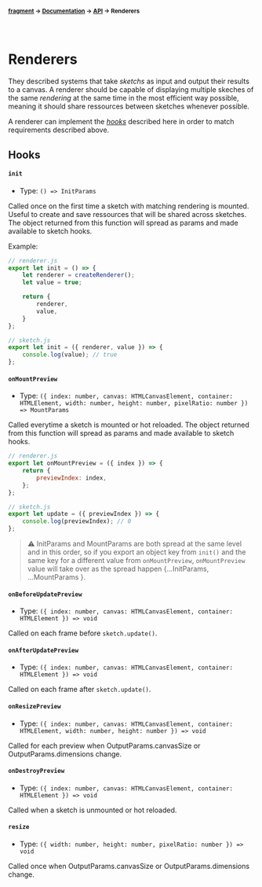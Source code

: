 #### <sup>[fragment](../../README.md) → [Documentation](../README.md) → [API](../README.md#apis) → Renderers</sup>
<br>

# Renderers

They described systems that take *sketchs* as input and output their results to a canvas. A renderer should be capable of displaying multiple skeches of the same *rendering* at the same time in the most efficient way possible, meaning it should share ressources between sketches whenever possible.

A renderer can implement the [*hooks*](#hooks) described here in order to match requirements described above.

## Hooks

#### `init`
- Type: `() => InitParams`

Called once on the first time a sketch with matching rendering is mounted. Useful to create and save ressources that will be shared across sketches. The object returned from this function will spread as params and made available to sketch hooks.

Example:
```js
// renderer.js
export let init = () => {
	let renderer = createRenderer();
	let value = true;

	return {
		renderer,
		value,
	}
};

// sketch.js
export let init = ({ renderer, value }) => {
	console.log(value); // true
};
```

#### `onMountPreview`
- Type: `({ index: number, canvas: HTMLCanvasElement, container: HTMLElement, width: number, height: number, pixelRatio: number }) => MountParams`

Called everytime a sketch is mounted or hot reloaded. The object returned from this function will spread as params and made available to sketch hooks.

```js
// renderer.js
export let onMountPreview = ({ index }) => {
	return {
		previewIndex: index,
	};
};

// sketch.js
export let update = ({ previewIndex }) => {
	console.log(previewIndex); // 0
};
```

> ⚠️ InitParams and MountParams are both spread at the same level and in this order, so if you export an object key from `init()` and the same key for a different value from `onMountPreview`, `onMountPreview` value will take over as the spread happen {...InitParams, ...MountParams }.

#### `onBeforeUpdatePreview`
- Type: `({ index: number, canvas: HTMLCanvasElement, container: HTMLElement }) => void`

Called on each frame before `sketch.update()`.

#### `onAfterUpdatePreview`
- Type: `({ index: number, canvas: HTMLCanvasElement, container: HTMLElement }) => void`

Called on each frame after `sketch.update()`.

#### `onResizePreview`
- Type: `({ index: number, canvas: HTMLCanvasElement, container: HTMLElement, width: number, height: number }) => void`

Called for each preview when OutputParams.canvasSize or OutputParams.dimensions change.

#### `onDestroyPreview`
- Type: `({ index: number, canvas: HTMLCanvasElement, container: HTMLElement }) => void`

Called when a sketch is unmounted or hot reloaded.

#### `resize`
- Type: `({ width: number, height: number, pixelRatio: number }) => void`

Called once when OutputParams.canvasSize or OutputParams.dimensions change.
